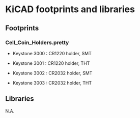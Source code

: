 # KiCAD footprints and libraries



## Footprints

### Cell_Coin_Holders.pretty
* Keystone 3000 : CR1220 holder, SMT
* Keystone 3001 : CR1220 holder, THT

* Keystone 3002 : CR2032 holder, SMT
* Keystone 3003 : CR2032 holder, THT

## Libraries
N.A.
